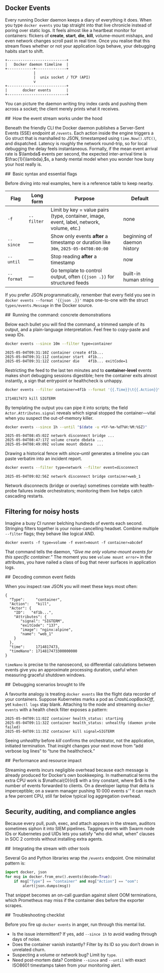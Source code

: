 ## Docker Events

Every running Docker daemon keeps a diary of everything it does. When you type `docker events` you tap straight into that live chronicle instead of poring over static logs. It feels almost like a heartbeat monitor for containers: flickers of **create**, **start**, **die**, **kill**, volume-mount mishaps, and even network changes scroll past in real time. Once you realise that this stream flows whether or not your application logs behave, your debugging habits start to shift.

```
+---------------------------+
|   Docker daemon timeline  |
+------------+--------------+
             |
             |  unix socket / TCP (API)
             v
+---------------------------+
|       docker events       |
+---------------------------+
```

You can picture the daemon writing tiny index cards and pushing them across a socket; the client merely prints what it receives.

## How the event stream works under the hood

Beneath the friendly CLI the Docker daemon publishes a Server-Sent Events (SSE) endpoint at `/events`. Each action inside the engine triggers a Go struct that is marshalled to JSON, timestamped using `time.Now().UTC()`, and dispatched. Latency is roughly the network round-trip, so for local debugging the delay feels instantaneous. Formally, if the mean event arrival rate is \$\lambda\$ events per second, the expected inter-arrival time is \$\frac{1}{\lambda},\$s, a handy mental model when you wonder how busy your host really is.

## Basic syntax and essential flags

Before diving into real examples, here is a reference table to keep nearby.

| Flag       | Long form  | Purpose                                                                                  | Default                     |
| ---------- | ---------- | ---------------------------------------------------------------------------------------- | --------------------------- |
| `-f`       | `--filter` | Limit by key = value pairs (type, container, image, event, label, network, volume, etc.) | none                        |
| `--since`  | —          | Show only events **after** a timestamp or duration like `30m`, `2025-05-04T08:00:00`     | beginning of daemon history |
| `--until`  | —          | Stop reading **after** a timestamp                                                       | now                         |
| `--format` | —          | Go template to control output, often `{{json .}}` for structured feeds                   | built-in human string       |

If you prefer JSON programmatically, remember that every field you see in `docker events --format '{{json .}}'` maps one-to-one with the struct `types/events.Message` in the Docker source.

## Running the command: concrete demonstrations

Below each bullet you will find the command, a trimmed sample of its output, and a plain-language interpretation. Feel free to copy-paste and swap IDs.

```bash
docker events --since 10m --filter type=container
```

```
2025-05-04T09:31:10Z container create 4f1b...
2025-05-04T09:31:11Z container start  4f1b...
2025-05-04T09:31:12Z container die    4f1b... exitCode=1
```

Restricting the feed to the last ten minutes and to **container-level** events makes short debugging sessions digestible; here the container exits almost instantly, a sign that entrypoint or healthcheck is unhappy.

```bash
docker events --filter container=4f1b --format '{{.Time}}\t{{.Action}}\t{{.Actor.Attributes.signal}}'
```

```
1714817473 kill	SIGTERM
```

By templating the output you can pipe it into scripts; the field `Actor.Attributes.signal` reveals which signal stopped the container—vital when you suspect the out-of-memory killer.

```bash
docker events --since 1h --until "$(date -u +%Y-%m-%dT%H:%M:%SZ)"
```

```
2025-05-04T08:45:02Z network disconnect bridge ...
2025-05-04T08:47:17Z volume create dbdata ...
2025-05-04T08:49:09Z volume mount dbdata  ...
```

Drawing a historical fence with *since–until* generates a timeline you can paste verbatim into an incident report.

```bash
docker events --filter type=network --filter event=disconnect
```

```
2025-05-04T09:02:56Z network disconnect bridge container=web_1
```

Network disconnects (bridge or overlay) sometimes correlate with health-probe failures inside orchestrators; monitoring them live helps catch cascading restarts.

## Filtering for noisy hosts

Imagine a busy CI runner belching hundreds of events each second. Stringing filters together is your noise-cancelling headset. Combine multiple `--filter` flags; they behave like logical AND.

```
docker events -f type=volume -f event=mount -f container=abcdef
```

That command tells the daemon, *“Give me only volume-mount events for this specific container.”* The moment you see `volume mount error=` in the attributes, you have nailed a class of bug that never surfaces in application logs.

## Decoding common event fields

When you inspect raw JSON you will meet these keys most often:

```
{
  "Type":     "container",
  "Action":   "kill",
  "Actor": {
    "ID":   "4f1b...",
    "Attributes": {
       "signal": "SIGTERM",
       "exitCode": "137",
       "image": "nginx:alpine",
       "name": "web_1"
    }
  },
  "time":     1714817473,
  "timeNano": 1714817473300000000
}
```

`timeNano` is precise to the nanosecond, so differential calculations between events give you an approximate processing duration, useful when measuring graceful shutdown windows.

## Debugging scenarios brought to life

A favourite analogy is treating `docker events` like the flight data recorder of your containers. Suppose Kubernetes marks a pod as *CrashLoopBackOff*, yet `kubectl logs` stay blank. Attaching to the node and streaming `docker events` with a health check filter exposes a pattern:

```
2025-05-04T09:11:02Z container health_status: starting
2025-05-04T09:11:32Z container health_status: unhealthy (daemon probe failed)
2025-05-04T09:11:35Z container kill signal=SIGTERM
```

Seeing *unhealthy* before *kill* confirms the orchestrator, not the application, initiated termination. That insight changes your next move from “add verbose log lines” to “tune the healthcheck.”

## Performance and resource impact

Streaming events incurs negligible overhead because each message is already produced for Docker’s own bookkeeping. In mathematical terms the extra CPU work is \$\mathcal{O}(n)\$ with a tiny constant, where \$n\$ is the number of events forwarded to clients. On a developer laptop that delta is imperceptible; on a swarm manager pushing 10 000 events s⁻¹ it can reach a few percent CPU, still far below typical log aggregation overhead.

## Security, auditing, and compliance angles

Because every pull, push, exec, and attach appears in the stream, auditors sometimes siphon it into SIEM pipelines. Tagging events with Swarm node IDs or Kubernetes pod UIDs lets you satisfy “who did what, when” clauses in SOC 2 controls without installing extra agents.

## Integrating the stream with other tools

Several Go and Python libraries wrap the `/events` endpoint. One minimalist pattern is:

```python
import docker, json
for msg in docker.from_env().events(decode=True):
    if msg["Type"] == "container" and msg["Action"] == "oom":
        alert(json.dumps(msg))
```

That snippet becomes an on-call guardian against silent OOM terminations, which Prometheus may miss if the container dies before the exporter scrapes.

## Troubleshooting checklist

Before you fire up `docker events` in anger, run through this mental list.

* Is the issue intermittent? If yes, add `--since 1h` to avoid wading through days of noise.
* Does the container vanish instantly? Filter by its ID so you don’t drown in unrelated churn.
* Suspecting a volume or network bug? Limit by `type`.
* Need post-mortem data? Combine `--since` and `--until` with exact ISO8601 timestamps taken from your monitoring alert.

